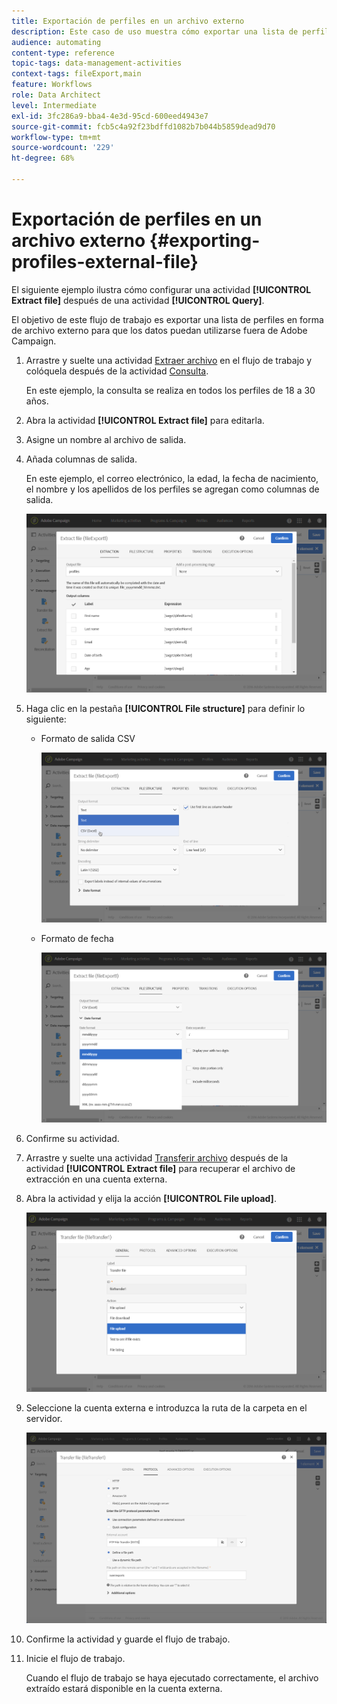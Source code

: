 ```yaml
---
title: Exportación de perfiles en un archivo externo
description: Este caso de uso muestra cómo exportar una lista de perfiles en forma de archivo externo para que los datos puedan utilizarse fuera de Adobe Campaign.
audience: automating
content-type: reference
topic-tags: data-management-activities
context-tags: fileExport,main
feature: Workflows
role: Data Architect
level: Intermediate
exl-id: 3fc286a9-bba4-4e3d-95cd-600eed4943e7
source-git-commit: fcb5c4a92f23bdffd1082b7b044b5859dead9d70
workflow-type: tm+mt
source-wordcount: '229'
ht-degree: 68%

---
```


# Exportación de perfiles en un archivo externo {#exporting-profiles-external-file}

El siguiente ejemplo ilustra cómo configurar una actividad **[!UICONTROL Extract file]** después de una actividad **[!UICONTROL Query]**.

El objetivo de este flujo de trabajo es exportar una lista de perfiles en forma de archivo externo para que los datos puedan utilizarse fuera de Adobe Campaign.

1. Arrastre y suelte una actividad [Extraer archivo](../../automating/using/extract-file.md) en el flujo de trabajo y colóquela después de la actividad [Consulta](../../automating/using/query.md).

   En este ejemplo, la consulta se realiza en todos los perfiles de 18 a 30 años.

1. Abra la actividad **[!UICONTROL Extract file]** para editarla.
1. Asigne un nombre al archivo de salida.
1. Añada columnas de salida.

   En este ejemplo, el correo electrónico, la edad, la fecha de nacimiento, el nombre y los apellidos de los perfiles se agregan como columnas de salida.

   ![](assets/wkf_data_export6.png)

1. Haga clic en la pestaña **[!UICONTROL File structure]** para definir lo siguiente:

   * Formato de salida CSV

     ![](assets/wkf_data_export7.png)

   * Formato de fecha

     ![](assets/wkf_data_export9.png)

1. Confirme su actividad.
1. Arrastre y suelte una actividad [Transferir archivo](../../automating/using/transfer-file.md) después de la actividad **[!UICONTROL Extract file]** para recuperar el archivo de extracción en una cuenta externa.
1. Abra la actividad y elija la acción **[!UICONTROL File upload]**.

   ![](assets/wkf_data_export11.png)

1. Seleccione la cuenta externa e introduzca la ruta de la carpeta en el servidor.

   ![](assets/wkf_data_export12.png)

1. Confirme la actividad y guarde el flujo de trabajo.
1. Inicie el flujo de trabajo.

   Cuando el flujo de trabajo se haya ejecutado correctamente, el archivo extraído estará disponible en la cuenta externa.
